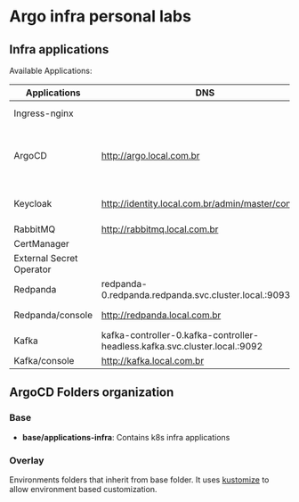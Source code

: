 # Argo infra personal labs

## Infra applications

Available Applications:

| Applications  | DNS | Username  | Password | Links | Comments |
| ------------- | ------------- | ------------- | ------------- | ------------- | ------------- |
| Ingress-nginx | | | | <https://kubernetes.github.io/ingress-nginx> | |
| ArgoCD |  <http://argo.local.com.br> | admin  | get password at k3s start script | <https://argo-cd.readthedocs.io/en/stable>  | |
| Keycloak | <http://identity.local.com.br/admin/master/console>  | admin  | password |  <https://www.keycloak.org>  | To activate metrics realmsSettings/events/metrics-listener |
| RabbitMQ  | <http://rabbitmq.local.com.br>  | admin  | password | <https://www.rabbitmq.com>  | |
| CertManager | | | | <https://cert-manager.io/> | |
| External Secret Operator | | | | <https://external-secrets.io/latest> | |
| Redpanda |redpanda-0.redpanda.redpanda.svc.cluster.local.:9093 | admin | password | <https://redpanda.com> | |
| Redpanda/console | <http://redpanda.local.com.br> | admin | password | <https://redpanda.com/redpanda-console-kafka-ui> | |
| Kafka | kafka-controller-0.kafka-controller-headless.kafka.svc.cluster.local.:9092 | admin | password | <https://kafka.apache.org/> | |
| Kafka/console | <http://kafka.local.com.br> | <admin@conduktor.io> | password | <https://www.conduktor.io/console/> | |

## ArgoCD Folders organization

### Base

- **base/applications-infra**: Contains k8s infra applications

### Overlay

Environments folders that inherit from base folder. It uses [kustomize](https://github.com/kubernetes-sigs/kustomize) to allow environment based customization.
